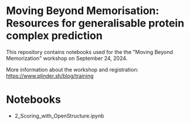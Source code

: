 # Moving Beyond Memorisation: Resources for generalisable protein complex prediction

This repository  contains notebooks used for the the "Moving Beyond Memorization" workshop on September 24, 2024.

More information about the workshop and registration: https://www.plinder.sh/blog/training

# Notebooks

* 2_Scoring_with_OpenStructure.ipynb

